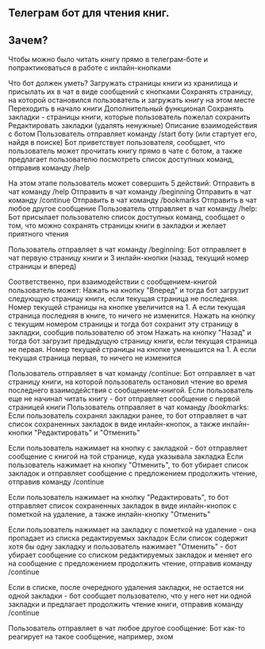 ## Телеграм бот для чтения книг.

## Зачем?
Чтобы можно было читать книгу прямо в телеграм-боте и попрактиковаться в работе с инлайн-кнопками

Что бот должен уметь?
Загружать страницы книги из хранилища и присылать их в чат в виде сообщений с кнопками
Сохранять страницу, на которой остановился пользователь и загружать книгу на этом месте
Переходить в начало книги
Дополнительный функционал
Сохранять закладки - страницы книги, которые пользователь пожелал сохранить
Редактировать закладки (удалять ненужные)
Описание взаимодействия с ботом
Пользователь отправляет команду /start боту (или стартует его, найдя в поиске)
Бот приветствует пользователя, сообщает, что пользователь может прочитать книгу прямо в чате с ботом, а также предлагает пользователю посмотреть список доступных команд, отправив команду /help


На этом этапе пользователь может совершить 5 действий:
Отправить в чат команду /help
Отправить в чат команду /beginning
Отправить в чат команду /continue
Отправить в чат команду /bookmarks
Отправить в чат любое другое сообщение
Пользователь отправляет в чат команду /help:
Бот присылает пользователю список доступных команд, сообщает о том, что можно сохранять страницы книги в закладки и желает приятного чтения


Пользователь отправляет в чат команду /beginning:
Бот отправляет в чат первую страницу книги и 3 инлайн-кнопки (назад, текущий номер страницы и вперед)


Соответственно, при взаимодействии с сообщением-книгой пользователь может:
Нажать на кнопку "Вперед" и тогда бот загрузит следующую страницу книги, если текущая страница не последняя. Номер текущей страницы на кнопке увеличится на 1. А если текущая страница последняя в книге, то ничего не изменится.
Нажать на кнопку с текущим номером страницы и тогда бот сохранит эту страницу в закладки, сообщив пользователю об этом
Нажать на кнопку "Назад" и тогда бот загрузит предыдущую страницу книги, если текущая страница не первая. Номер текущей страницы на кнопке уменьшится на 1. А если текущая страница первая, то ничего не изменится


Пользователь отправляет в чат команду /continue:
Бот отправляет в чат страницу книги, на которой пользователь остановил чтение во время последнего взаимодействия с сообщением-книгой.
Если пользователь еще не начинал читать книгу - бот отправляет сообщение с первой страницей книги
Пользователь отправляет в чат команду /bookmarks:
Если пользователь сохранял закладки ранее, то бот отправляет в чат список сохраненных закладок в виде инлайн-кнопок, а также инлайн-кнопки "Редактировать" и "Отменить"


Если пользователь нажимает на кнопку с закладкой - бот отправляет сообщение с книгой на той странице, куда указывала закладка
Если пользователь нажимает на кнопку "Отменить", то бот убирает список закладок и отправляет сообщение с предложением продолжить чтение, отправив команду /continue


Если пользователь нажимает на кнопку "Редактировать", то бот отправляет список сохраненных закладок в виде инлайн-кнопок с пометкой на удаление, а также инлайн-кнопку "Отменить"


Если пользователь нажимает на закладку с пометкой на удаление - она пропадает из списка редактируемых закладок
Если список содержит хотя бы одну закладку и пользователь нажимает "Отменить" - бот убирает сообщение со списком редактируемых закладок и меняет его на сообщение с предложением продолжить чтение, отправив команду /continue


Если в списке, после очередного удаления закладки, не остается ни одной закладки - бот сообщает пользователю, что у него нет ни одной закладки и предлагает продолжить чтение книги, отправив команду /continue


Пользователь отправляет в чат любое другое сообщение:
Бот как-то реагирует на такое сообщение, например, эхом